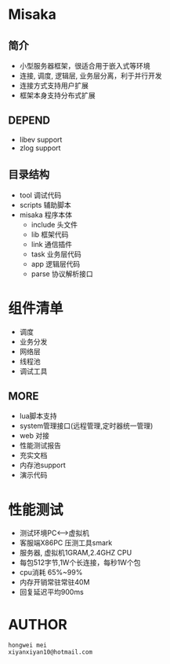 # Misaka

## 简介
 - 小型服务器框架，很适合用于嵌入式等环境
 - 连接, 调度, 逻辑层, 业务层分离，利于并行开发
 - 连接方式支持用户扩展
 - 框架本身支持分布式扩展

## DEPEND
 - libev support
 - zlog  support

## 目录结构
 - tool       调试代码
 - scripts    辅助脚本
 - misaka     程序本体
    - include 头文件
    - lib     框架代码
    - link    通信插件
    - task    业务层代码
    - app     逻辑层代码
    - parse   协议解析接口

# 组件清单
 - 调度
 - 业务分发
 - 网络层
 - 线程池
 - 调试工具

## MORE
 - lua脚本支持
 - system管理接口(远程管理,定时器统一管理)
 - web 对接
 - 性能测试报告
 - 充实文档
 - 内存池support
 - 演示代码

# 性能测试
 - 测试环境PC<-->虚拟机
 - 客服端X86PC 压测工具smark
 - 服务器, 虚拟机1GRAM,2.4GHZ CPU  
 - 每包512字节,1W个长连接，每秒1W个包
 - cpu消耗 65%~99%
 - 内存开销常驻常驻40M
 - 回复延迟平均900ms

# AUTHOR 
    hongwei mei
    xiyanxiyan10@hotmail.com
